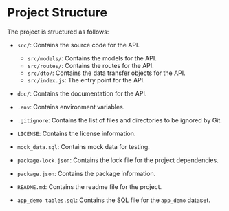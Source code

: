 # Project Structure

The project is structured as follows:

- `src/`: Contains the source code for the API.
  - `src/models/`: Contains the models for the API.
  - `src/routes/`: Contains the routes for the API.
  - `src/dto/`: Contains the data transfer objects for the API.
  - `src/index.js`: The entry point for the API.

- `doc/`: Contains the documentation for the API.

- `.env`: Contains environment variables.
- `.gitignore`: Contains the list of files and directories to be ignored by Git.
- `LICENSE`: Contains the license information.
- `mock_data.sql`: Contains mock data for testing.
- `package-lock.json`: Contains the lock file for the project dependencies.
- `package.json`: Contains the package information.
- `README.md`: Contains the readme file for the project.

- `app_demo tables.sql`: Contains the SQL file for the `app_demo` dataset.
